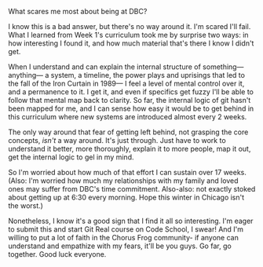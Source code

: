 What scares me most about being at DBC?

I know this is a bad answer, but there's no way around it. I'm scared I'll fail. What I learned from Week 1's curriculum took me by surprise two ways: in how interesting I found it, and how much material that's there I know I didn't get.

When I understand and can explain the internal structure of something— anything— a system, a timeline, the power plays and uprisings that led to the fall of the Iron Curtain in 1989— I feel a level of mental control over it, and a permanence to it. I get it, and even if  specifics get fuzzy I'll be able to follow that mental map back to clarity. So far, the internal logic of git hasn't been mapped for me, and I can sense how easy it would be to get behind in this curriculum where new systems are introduced almost every 2 weeks.

The only way around that fear of getting left behind, not grasping the core concepts, *isn't* a way around. It's just through. Just have to work to understand it better, more thoroughly, explain it to more people, map it out, get the internal logic to gel in my mind.

So I'm worried about how much of that effort I can sustain over 17 weeks. (Also: I'm worried how much my relationships with my family and loved ones may suffer from DBC's time commitment. Also-also: not exactly stoked about getting up at 6:30 every morning. Hope this winter in Chicago isn't the worst.)

Nonetheless, I know it's a good sign that I find it all so interesting. I'm eager to submit this and start Git Real course on Code School, I swear! And I'm willing to put a lot of faith in the Chorus Frog community- if anyone can understand and empathize with my fears, it'll be you guys. Go far, go together. Good luck everyone.